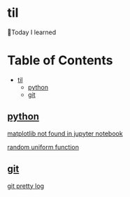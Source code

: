 # til
📝Today I learned

Table of Contents
=================

   * [til](#til)
      * [python](#python)
      * [git](#git)


## [python](./python/)

[matplotlib not found in jupyter notebook](./python/notebook-matplotlib-not-found.md)

[random uniform function](./python/random-uniform.md)

## [git](./git/)

[git pretty log](./git/pretty-log.md)